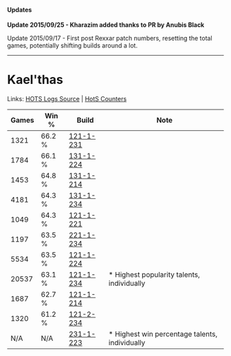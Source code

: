 #### Updates
**Update 2015/09/25 - Kharazim added thanks to PR by Anubis Black**

Update 2015/09/17 - First post Rexxar patch numbers, resetting the total games, potentially shifting builds around a lot.

***

# Kael'thas

Links: [HOTS Logs Source](https://www.hotslogs.com/Sitewide/HeroDetails?Hero=Kael'thas) | [HotS Counters](http://hotscounters.com/#/hero/Kael'thas)

Games  | Win %  | Build     | Note
-----  | -----  | -----     | ----
1321   | 66.2 % | [121-1-231](http://www.heroesfire.com/hots/talent-calculator/kaelthas#gn7V) | 
1784   | 66.1 % | [131-1-224](http://www.heroesfire.com/hots/talent-calculator/kaelthas#h9Xu) | 
1453   | 64.8 % | [131-1-214](http://www.heroesfire.com/hots/talent-calculator/kaelthas#h9Xk) | 
4181   | 64.3 % | [131-1-234](http://www.heroesfire.com/hots/talent-calculator/kaelthas#h9Y2) | 
1049   | 64.3 % | [121-1-221](http://www.heroesfire.com/hots/talent-calculator/kaelthas#gn7L) | 
1197   | 63.5 % | [221-1-234](http://www.heroesfire.com/hots/talent-calculator/kaelthas#kbGY) | 
5534   | 63.5 % | [121-1-224](http://www.heroesfire.com/hots/talent-calculator/kaelthas#gn7O) | 
20537  | 63.1 % | [121-1-234](http://www.heroesfire.com/hots/talent-calculator/kaelthas#gn7Y) | * Highest popularity talents, individually
1687   | 62.7 % | [121-1-214](http://www.heroesfire.com/hots/talent-calculator/kaelthas#gn7E) | 
1320   | 61.2 % | [121-2-234](http://www.heroesfire.com/hots/talent-calculator/kaelthas#gnNA) | 
N/A    | N/A    | [231-1-223](http://www.heroesfire.com/hots/talent-calculator/kaelthas#kzgt) | * Highest win percentage talents, individually
